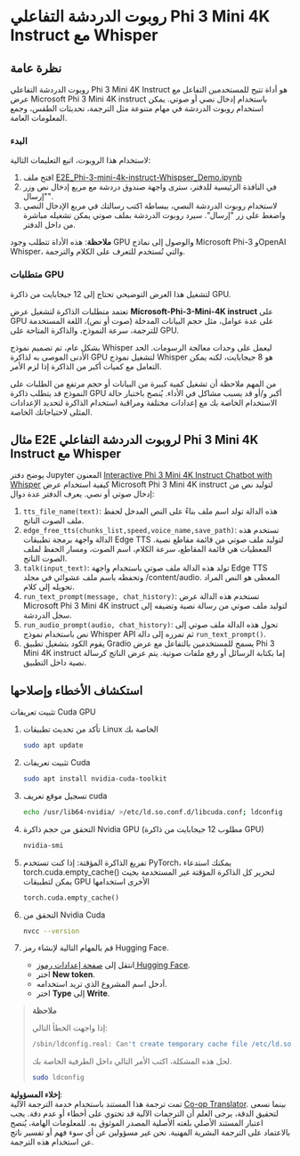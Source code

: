 <!--
CO_OP_TRANSLATOR_METADATA:
{
  "original_hash": "006e8cf75211d3297f24e1b22e38955f",
  "translation_date": "2025-07-17T02:13:40+00:00",
  "source_file": "md/02.Application/01.TextAndChat/Phi3/E2E_Phi-3-mini_with_whisper.md",
  "language_code": "ar"
}
-->
# روبوت الدردشة التفاعلي Phi 3 Mini 4K Instruct مع Whisper

## نظرة عامة

روبوت الدردشة التفاعلي Phi 3 Mini 4K Instruct هو أداة تتيح للمستخدمين التفاعل مع عرض Microsoft Phi 3 Mini 4K instruct باستخدام إدخال نصي أو صوتي. يمكن استخدام روبوت الدردشة في مهام متنوعة مثل الترجمة، تحديثات الطقس، وجمع المعلومات العامة.

### البدء

لاستخدام هذا الروبوت، اتبع التعليمات التالية:

1. افتح ملف [E2E_Phi-3-mini-4k-instruct-Whispser_Demo.ipynb](https://github.com/microsoft/Phi-3CookBook/blob/main/code/06.E2E/E2E_Phi-3-mini-4k-instruct-Whispser_Demo.ipynb)
2. في النافذة الرئيسية للدفتر، سترى واجهة صندوق دردشة مع مربع إدخال نص وزر "إرسال".
3. لاستخدام روبوت الدردشة النصي، ببساطة اكتب رسالتك في مربع الإدخال النصي واضغط على زر "إرسال". سيرد روبوت الدردشة بملف صوتي يمكن تشغيله مباشرة من داخل الدفتر.

**ملاحظة**: هذه الأداة تتطلب وجود GPU والوصول إلى نماذج Microsoft Phi-3 وOpenAI Whisper، والتي تُستخدم للتعرف على الكلام والترجمة.

### متطلبات GPU

لتشغيل هذا العرض التوضيحي تحتاج إلى 12 جيجابايت من ذاكرة GPU.

تعتمد متطلبات الذاكرة لتشغيل عرض **Microsoft-Phi-3-Mini-4K instruct** على GPU على عدة عوامل، مثل حجم البيانات المدخلة (صوت أو نص)، اللغة المستخدمة للترجمة، سرعة النموذج، والذاكرة المتاحة على GPU.

بشكل عام، تم تصميم نموذج Whisper ليعمل على وحدات معالجة الرسومات. الحد الأدنى الموصى به لذاكرة GPU لتشغيل نموذج Whisper هو 8 جيجابايت، لكنه يمكن التعامل مع كميات أكبر من الذاكرة إذا لزم الأمر.

من المهم ملاحظة أن تشغيل كمية كبيرة من البيانات أو حجم مرتفع من الطلبات على النموذج قد يتطلب ذاكرة GPU أكبر و/أو قد يسبب مشاكل في الأداء. يُنصح باختبار حالة الاستخدام الخاصة بك مع إعدادات مختلفة ومراقبة استخدام الذاكرة لتحديد الإعدادات المثلى لاحتياجاتك الخاصة.

## مثال E2E لروبوت الدردشة التفاعلي Phi 3 Mini 4K Instruct مع Whisper

يوضح دفتر Jupyter المعنون [Interactive Phi 3 Mini 4K Instruct Chatbot with Whisper](https://github.com/microsoft/Phi-3CookBook/blob/main/code/06.E2E/E2E_Phi-3-mini-4k-instruct-Whispser_Demo.ipynb) كيفية استخدام عرض Microsoft Phi 3 Mini 4K instruct لتوليد نص من إدخال صوتي أو نصي. يعرف الدفتر عدة دوال:

1. `tts_file_name(text)`: هذه الدالة تولد اسم ملف بناءً على النص المدخل لحفظ ملف الصوت الناتج.
1. `edge_free_tts(chunks_list,speed,voice_name,save_path)`: تستخدم هذه الدالة واجهة برمجة تطبيقات Edge TTS لتوليد ملف صوتي من قائمة مقاطع نصية. المعطيات هي قائمة المقاطع، سرعة الكلام، اسم الصوت، ومسار الحفظ لملف الصوت الناتج.
1. `talk(input_text)`: تولد هذه الدالة ملف صوتي باستخدام واجهة Edge TTS وتحفظه باسم ملف عشوائي في مجلد /content/audio. المعطى هو النص المراد تحويله إلى كلام.
1. `run_text_prompt(message, chat_history)`: تستخدم هذه الدالة عرض Microsoft Phi 3 Mini 4K instruct لتوليد ملف صوتي من رسالة نصية وتضيفه إلى سجل الدردشة.
1. `run_audio_prompt(audio, chat_history)`: تحول هذه الدالة ملف صوتي إلى نص باستخدام نموذج Whisper API ثم تمرره إلى دالة `run_text_prompt()`.
1. يقوم الكود بتشغيل تطبيق Gradio يسمح للمستخدمين بالتفاعل مع عرض Phi 3 Mini 4K instruct إما بكتابة الرسائل أو رفع ملفات صوتية. يتم عرض الناتج كرسالة نصية داخل التطبيق.

## استكشاف الأخطاء وإصلاحها

تثبيت تعريفات Cuda GPU

1. تأكد من تحديث تطبيقات Linux الخاصة بك

    ```bash
    sudo apt update
    ```

1. تثبيت تعريفات Cuda

    ```bash
    sudo apt install nvidia-cuda-toolkit
    ```

1. تسجيل موقع تعريف cuda

    ```bash
    echo /usr/lib64-nvidia/ >/etc/ld.so.conf.d/libcuda.conf; ldconfig
    ```

1. التحقق من حجم ذاكرة Nvidia GPU (مطلوب 12 جيجابايت من ذاكرة GPU)

    ```bash
    nvidia-smi
    ```

1. تفريغ الذاكرة المؤقتة: إذا كنت تستخدم PyTorch، يمكنك استدعاء torch.cuda.empty_cache() لتحرير كل الذاكرة المؤقتة غير المستخدمة بحيث يمكن لتطبيقات GPU الأخرى استخدامها

    ```python
    torch.cuda.empty_cache() 
    ```

1. التحقق من Nvidia Cuda

    ```bash
    nvcc --version
    ```

1. قم بالمهام التالية لإنشاء رمز Hugging Face.

    - انتقل إلى [صفحة إعدادات رموز Hugging Face](https://huggingface.co/settings/tokens?WT.mc_id=aiml-137032-kinfeylo).
    - اختر **New token**.
    - أدخل اسم المشروع الذي تريد استخدامه.
    - اختر **Type** إلى **Write**.

> **ملاحظة**
>
> إذا واجهت الخطأ التالي:
>
> ```bash
> /sbin/ldconfig.real: Can't create temporary cache file /etc/ld.so.cache~: Permission denied 
> ```
>
> لحل هذه المشكلة، اكتب الأمر التالي داخل الطرفية الخاصة بك.
>
> ```bash
> sudo ldconfig
> ```

**إخلاء المسؤولية**:  
تمت ترجمة هذا المستند باستخدام خدمة الترجمة الآلية [Co-op Translator](https://github.com/Azure/co-op-translator). بينما نسعى لتحقيق الدقة، يرجى العلم أن الترجمات الآلية قد تحتوي على أخطاء أو عدم دقة. يجب اعتبار المستند الأصلي بلغته الأصلية المصدر الموثوق به. للمعلومات الهامة، يُنصح بالاعتماد على الترجمة البشرية المهنية. نحن غير مسؤولين عن أي سوء فهم أو تفسير ناتج عن استخدام هذه الترجمة.
